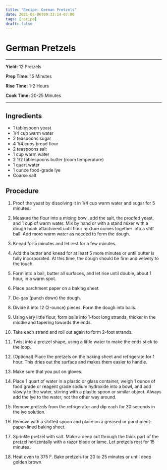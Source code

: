 ```yaml
---
title: "Recipe: German Pretzels"
date: 2021-08-06T09:33:14-07:00
tags: [recipe]
draft: false
---
```


# German Pretzels

---

__Yield:__ 12 Pretzels

__Prep Time:__ 15 Minutes

__Rise Time:__ 1-2 Hours

__Cook Time:__ 20-25 Minutes

___

## Ingredients  

- 1 tablespoon yeast
- 1/4 cup warm water
- 2 teaspoons sugar
- 4 1/4 cups bread flour
- 2 teaspoons salt
- 1 cup warm water
- 2 1/2 tablespoons butter (room temperature)
- 1 quart water
- 1 ounce food-grade lye
- Coarse salt


## Procedure

1. Proof the yeast by dissolving it in 1/4 cup warm water and sugar for 5 minutes.
 
2. Measure the flour into a mixing bowl, add the salt, the proofed yeast, and 1 cup of warm water. Mix by hand or with a stand mixer with a dough hook attachment until flour mixture comes together into a stiff ball. Add more warm water as needed to form the dough.

3. Knead for 5 minutes and let rest for a few minutes.

4. Add the butter and knead for at least 5 more minutes or until butter is fully incorporated. At this time, the dough should be firm and velvety to the touch.

5. Form into a ball, butter all surfaces, and let rise until double, about 1 hour, in a warm spot.

6. Place parchment paper on a baking sheet.

7. De-gas (punch down) the dough.

8. Divide it into 12 (2-ounce) pieces. Form the dough into balls.

9. Using very little flour, form balls into 1-foot long strands, thicker in the middle and tapering towards the ends. 

10. Take each strand and roll out again to form 2-foot strands.

11. Twist into a pretzel shape, using a little water to make the ends stick to the loop.

12. (Optional) Place the pretzels on the baking sheet and refrigerate for 1 hour. This dries out the surface and makes them easier to handle.

13. Make sure that you put on gloves.

14. Place 1 quart of water in a plastic or glass container, weigh 1 ounce of food grade or reagent grade sodium hydroxide into a bowl, and add slowly to the water, stirring with a plastic spoon or similar object. Always add the lye to the water, not the other way around.

15. Remove pretzels from the refrigerator and dip each for 30 seconds in the lye solution.

16. Remove with a slotted spoon and place on a greased or parchment-paper-lined baking sheet.

17. Sprinkle pretzel with salt. Make a deep cut through the thick part of the pretzel horizontally with a razor blade or lame. Let pretzels rest for 15 minutes.

18. Heat oven to 375 F. Bake pretzels for 20 to 25 minutes or until deep golden brown.
